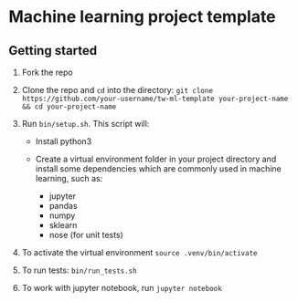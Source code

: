 # Machine learning project template

## Getting started

1. Fork the repo

2. Clone the repo and `cd` into the directory: `git clone https://github.com/your-username/tw-ml-template your-project-name && cd your-project-name`

3. Run `bin/setup.sh`. This script will:

	- Install python3

	- Create a virtual environment folder in your project directory and install some dependencies which are commonly used in machine learning, such as:
		- jupyter
		- pandas
		- numpy
		- sklearn
		- nose (for unit tests)

4. To activate the virtual environment `source .venv/bin/activate`

5. To run tests: `bin/run_tests.sh`

6. To work with jupyter notebook, run `jupyter notebook`
